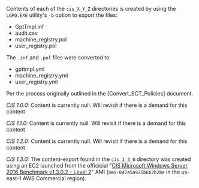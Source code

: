 Contents of each of the `cis_X_Y_Z` directories is created by using the `LGPO.EXE` utility's `-b` option to export the files:

* GptTmpl.inf
* audit.csv
* machine_registry.pol
* user_registry.pol

The `.inf` and `.pol` files were converted to:

* gpttmpl.yml
* machine_registry.yml
* user_registry.yml

Per the process originally outlined in the [Convert_SCT_Policies] document.


*CIS 1.0.0:*
Content is currently null. Will revisit if there is a demand for this content

*CIS 1.1.0:*
Content is currently null. Will revisit if there is a demand for this content

*CIS 1.2.0:*
Content is currently null. Will revisit if there is a demand for this content

*CIS 1.3.0:*
The content-export found in the `cis_1_3_0` directory was created using an EC2 launched from the officicial "[CIS Microsoft Windows Server 2016 Benchmark v1.3.0.2 - Level 2](https://aws.amazon.com/marketplace/pp/prodview-zgh6fzj3hbf7o?ref_=srh_res_product_title)" AMI (`ami-047a5a925b6b2b2be` in the us-east-1 AWS Commercial region).

